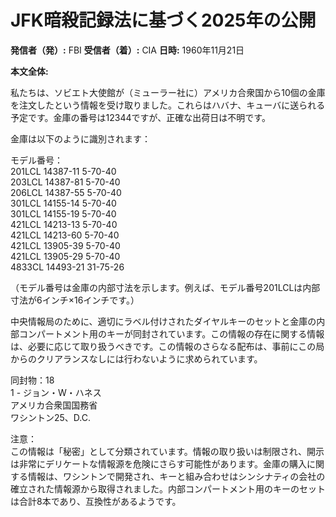 # JFK暗殺記録法に基づく2025年の公開

**発信者（発）:** FBI
**受信者（着）:** CIA
**日時:** 1960年11月21日

**本文全体:**

私たちは、ソビエト大使館が（ミューラー社に）アメリカ合衆国から10個の金庫を注文したという情報を受け取りました。これらはハバナ、キューバに送られる予定です。金庫の番号は12344ですが、正確な出荷日は不明です。

金庫は以下のように識別されます：

モデル番号：  
201LCL 14387-11 5-70-40  
203LCL 14387-81 5-70-40  
206LCL 14387-55 5-70-40  
301LCL 14155-14 5-70-40  
301LCL 14155-19 5-70-40  
421LCL 14213-13 5-70-40  
421LCL 14213-60 5-70-40  
421LCL 13905-39 5-70-40  
421LCL 13905-29 5-70-40  
4833CL 14493-21 31-75-26  

（モデル番号は金庫の内部寸法を示します。例えば、モデル番号201LCLは内部寸法が6インチ×16インチです。）

中央情報局のために、適切にラベル付けされたダイヤルキーのセットと金庫の内部コンパートメント用のキーが同封されています。この情報の存在に関する情報は、必要に応じて取り扱うべきです。この情報のさらなる配布は、事前にこの局からのクリアランスなしには行わないように求められています。

同封物：18  
1 - ジョン・W・ハネス  
アメリカ合衆国国務省  
ワシントン25、D.C.  

注意：  
この情報は「秘密」として分類されています。情報の取り扱いは制限され、開示は非常にデリケートな情報源を危険にさらす可能性があります。金庫の購入に関する情報は、ワシントンで開発され、キーと組み合わせはシンシナティの会社の確立された情報源から取得されました。内部コンパートメント用のキーのセットは合計8本であり、互換性があるようです。